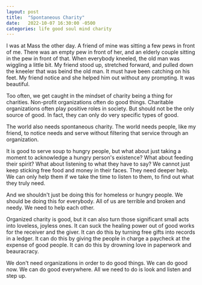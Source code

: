 ```yaml
---
layout: post
title:  "Spontaneous Charity"
date:   2022-10-07 16:30:00 -0500
categories: life good soul mind charity
---
```

I was at Mass the other day. A friend of mine was sitting a few pews in front of me. There was an empty pew in front of her, and an elderly couple sitting in the pew in front of that. When everybody kneeled, the old man was wiggling a little bit. My friend stood up, stretched forward, and pulled down the kneeler that was beind the old man. It must have been catching on his feet. My friend notice and she helped him out without any prompting. It was beautiful.

Too often, we get caught in the mindset of charity being a thing for charities. Non-profit organizations often do good things. Charitable organizations often play positive roles in society. But should not be the only source of good. In fact, they can only do very specific types of good.

The world also needs spontaneous charity. The world needs people, like my friend, to notice needs and serve without filtering that service through an organization.

It is good to serve soup to hungry people, but what about just taking a moment to acknowledge a hungry person's existence? What about feeding their spirit? What about listening to what they have to say? We cannot just keep sticking free food and money in their faces. They need deeper help. We can only help them if we take the time to listen to them, to find out what they truly need.

And we shouldn't just be doing this for homeless or hungry people. We should be doing this for everybody. All of us are terrible and broken and needy. We need to help each other.

Organized charity is good, but it can also turn those significant small acts into loveless, joyless ones. It can suck the healing power out of good works for the receiver and the giver. It can do this by turning free gifts into records in a ledger. It can do this by giving the people in charge a paycheck at the expense of good people. It can do this by drowning love in paperwork and beauracracy.

We don't need organizations in order to do good things. We can do good now. We can do good everywhere. All we need to do is look and listen and step up.